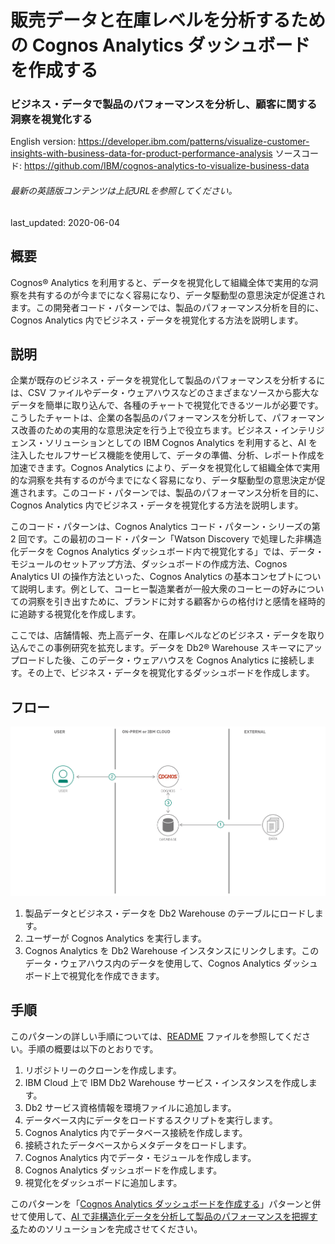 # 販売データと在庫レベルを分析するための Cognos Analytics ダッシュボードを作成する

### ビジネス・データで製品のパフォーマンスを分析し、顧客に関する洞察を視覚化する

English version: https://developer.ibm.com/patterns/visualize-customer-insights-with-business-data-for-product-performance-analysis
  ソースコード: https://github.com/IBM/cognos-analytics-to-visualize-business-data

###### 最新の英語版コンテンツは上記URLを参照してください。
last_updated: 2020-06-04

 ## 概要

Cognos&reg; Analytics を利用すると、データを視覚化して組織全体で実用的な洞察を共有するのが今までになく容易になり、データ駆動型の意思決定が促進されます。この開発者コード・パターンでは、製品のパフォーマンス分析を目的に、Cognos Analytics 内でビジネス・データを視覚化する方法を説明します。

## 説明

企業が既存のビジネス・データを視覚化して製品のパフォーマンスを分析するには、CSV ファイルやデータ・ウェアハウスなどのさまざまなソースから膨大なデータを簡単に取り込んで、各種のチャートで視覚化できるツールが必要です。こうしたチャートは、企業の各製品のパフォーマンスを分析して、パフォーマンス改善のための実用的な意思決定を行う上で役立ちます。ビジネス・インテリジェンス・ソリューションとしての IBM Cognos Analytics を利用すると、AI を注入したセルフサービス機能を使用して、データの準備、分析、レポート作成を加速できます。Cognos Analytics により、データを視覚化して組織全体で実用的な洞察を共有するのが今までになく容易になり、データ駆動型の意思決定が促進されます。このコード・パターンでは、製品のパフォーマンス分析を目的に、Cognos Analytics 内でビジネス・データを視覚化する方法を説明します。

このコード・パターンは、Cognos Analytics コード・パターン・シリーズの第 2 回です。この最初のコード・パターン「Watson Discovery で処理した非構造化データを Cognos Analytics ダッシュボード内で視覚化する」では、データ・モジュールのセットアップ方法、ダッシュボードの作成方法、Cognos Analytics UI の操作方法といった、Cognos Analytics の基本コンセプトについて説明します。例として、コーヒー製造業者が一般大衆のコーヒーの好みについての洞察を引き出すために、ブランドに対する顧客からの格付けと感情を経時的に追跡する視覚化を作成します。

ここでは、店舗情報、売上高データ、在庫レベルなどのビジネス・データを取り込んでこの事例研究を拡充します。データを Db2&reg; Warehouse スキーマにアップロードした後、このデータ・ウェアハウスを Cognos Analytics に接続します。その上で、ビジネス・データを視覚化するダッシュボードを作成します。

## フロー

![フロー](./images/flow.png)

1. 製品データとビジネス・データを Db2 Warehouse のテーブルにロードします。
1. ユーザーが Cognos Analytics を実行します。
1. Cognos Analytics を Db2 Warehouse インスタンスにリンクします。このデータ・ウェアハウス内のデータを使用して、Cognos Analytics ダッシュボード上で視覚化を作成できます。

## 手順

このパターンの詳しい手順については、[README](https://github.com/IBM/cognos-analytics-to-visualize-business-data/blob/master/README.md) ファイルを参照してください。手順の概要は以下のとおりです。

1. リポジトリーのクローンを作成します。
1. IBM Cloud 上で IBM Db2 Warehouse サービス・インスタンスを作成します。
1. Db2 サービス資格情報を環境ファイルに追加します。
1. データベース内にデータをロードするスクリプトを実行します。
1. Cognos Analytics 内でデータベース接続を作成します。
1. 接続されたデータベースからメタデータをロードします。
1. Cognos Analytics 内でデータ・モジュールを作成します。
1. Cognos Analytics ダッシュボードを作成します。
1. 視覚化をダッシュボードに追加します。

このパターンを「[Cognos Analytics ダッシュボードを作成する](https://developer.ibm.com/jp/patterns/visualize-unstructured-data-from-watson-discovery-in-the-cognos-analytics-dashboard/)」パターンと併せて使用して、[AI で非構造化データを分析して製品のパフォーマンスを把握する](https://developer.ibm.com/articles/leverage-the-voice-of-the-customer-using-watson-discovery-to-show-business-results-in-cognos-analytics)ためのソリューションを完成させてください。
